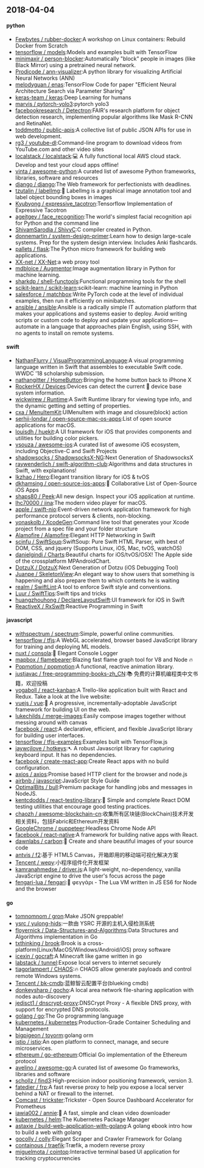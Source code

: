 ## 2018-04-04

#### python
* [Fewbytes / rubber-docker](https://github.com/Fewbytes/rubber-docker):A workshop on Linux containers: Rebuild Docker from Scratch
* [tensorflow / models](https://github.com/tensorflow/models):Models and examples built with TensorFlow
* [minimaxir / person-blocker](https://github.com/minimaxir/person-blocker):Automatically "block" people in images (like Black Mirror) using a pretrained neural network.
* [Prodicode / ann-visualizer](https://github.com/Prodicode/ann-visualizer):A python library for visualizing Artificial Neural Networks (ANN)
* [melodyguan / enas](https://github.com/melodyguan/enas):TensorFlow Code for paper "Efficient Neural Architecture Search via Parameter Sharing"
* [keras-team / keras](https://github.com/keras-team/keras):Deep Learning for humans
* [marvis / pytorch-yolo3](https://github.com/marvis/pytorch-yolo3):pytorch yolo3
* [facebookresearch / Detectron](https://github.com/facebookresearch/Detectron):FAIR's research platform for object detection research, implementing popular algorithms like Mask R-CNN and RetinaNet.
* [toddmotto / public-apis](https://github.com/toddmotto/public-apis):A collective list of public JSON APIs for use in web development.
* [rg3 / youtube-dl](https://github.com/rg3/youtube-dl):Command-line program to download videos from YouTube.com and other video sites
* [localstack / localstack](https://github.com/localstack/localstack):💻
A fully functional local AWS cloud stack. Develop and test your cloud apps offline!
* [vinta / awesome-python](https://github.com/vinta/awesome-python):A curated list of awesome Python frameworks, libraries, software and resources
* [django / django](https://github.com/django/django):The Web framework for perfectionists with deadlines.
* [tzutalin / labelImg](https://github.com/tzutalin/labelImg):🤘
LabelImg is a graphical image annotation tool and label object bounding boxes in images
* [Kyubyong / expressive_tacotron](https://github.com/Kyubyong/expressive_tacotron):Tensorflow Implementation of Expressive Tacotron
* [ageitgey / face_recognition](https://github.com/ageitgey/face_recognition):The world's simplest facial recognition api for Python and the command line
* [ShivamSarodia / ShivyC](https://github.com/ShivamSarodia/ShivyC):C compiler created in Python.
* [donnemartin / system-design-primer](https://github.com/donnemartin/system-design-primer):Learn how to design large-scale systems. Prep for the system design interview. Includes Anki flashcards.
* [pallets / flask](https://github.com/pallets/flask):The Python micro framework for building web applications.
* [XX-net / XX-Net](https://github.com/XX-net/XX-Net):a web proxy tool
* [mdbloice / Augmentor](https://github.com/mdbloice/Augmentor):Image augmentation library in Python for machine learning.
* [sharkdp / shell-functools](https://github.com/sharkdp/shell-functools):Functional programming tools for the shell
* [scikit-learn / scikit-learn](https://github.com/scikit-learn/scikit-learn):scikit-learn: machine learning in Python
* [salesforce / matchbox](https://github.com/salesforce/matchbox):Write PyTorch code at the level of individual examples, then run it efficiently on minibatches.
* [ansible / ansible](https://github.com/ansible/ansible):Ansible is a radically simple IT automation platform that makes your applications and systems easier to deploy. Avoid writing scripts or custom code to deploy and update your applications— automate in a language that approaches plain English, using SSH, with no agents to install on remote systems.

#### swift
* [NathanFlurry / VisualProgrammingLanguage](https://github.com/NathanFlurry/VisualProgrammingLanguage):A visual programming language written in Swift that assembles to executable Swift code. WWDC '18 scholarship submission.
* [nathangitter / HomeButton](https://github.com/nathangitter/HomeButton):Bringing the home button back to iPhone X
* [RockerHX / Devices](https://github.com/RockerHX/Devices):Devices can detect the current  device base system information.
* [wickwirew / Runtime](https://github.com/wickwirew/Runtime):A Swift Runtime library for viewing type info, and the dynamic getting and setting of properties.
* [cxa / MenuItemKit](https://github.com/cxa/MenuItemKit):UIMenuItem with image and closure(block) action
* [serhii-londar / open-source-mac-os-apps](https://github.com/serhii-londar/open-source-mac-os-apps):List of open source applications for macOS.
* [louisdh / huekit](https://github.com/louisdh/huekit):A UI framework for iOS that provides components and utilities for building color pickers.
* [vsouza / awesome-ios](https://github.com/vsouza/awesome-ios):A curated list of awesome iOS ecosystem, including Objective-C and Swift Projects
* [shadowsocks / ShadowsocksX-NG](https://github.com/shadowsocks/ShadowsocksX-NG):Next Generation of ShadowsocksX
* [raywenderlich / swift-algorithm-club](https://github.com/raywenderlich/swift-algorithm-club):Algorithms and data structures in Swift, with explanations!
* [lkzhao / Hero](https://github.com/lkzhao/Hero):Elegant transition library for iOS & tvOS
* [dkhamsing / open-source-ios-apps](https://github.com/dkhamsing/open-source-ios-apps):📱
Collaborative List of Open-Source iOS Apps
* [shaps80 / Peek](https://github.com/shaps80/Peek):All new design. Inspect your iOS application at runtime.
* [lhc70000 / iina](https://github.com/lhc70000/iina):The modern video player for macOS.
* [apple / swift-nio](https://github.com/apple/swift-nio):Event-driven network application framework for high performance protocol servers & clients, non-blocking.
* [yonaskolb / XcodeGen](https://github.com/yonaskolb/XcodeGen):Command line tool that generates your Xcode project from a spec file and your folder structure
* [Alamofire / Alamofire](https://github.com/Alamofire/Alamofire):Elegant HTTP Networking in Swift
* [scinfu / SwiftSoup](https://github.com/scinfu/SwiftSoup):SwiftSoup: Pure Swift HTML Parser, with best of DOM, CSS, and jquery (Supports Linux, iOS, Mac, tvOS, watchOS)
* [danielgindi / Charts](https://github.com/danielgindi/Charts):Beautiful charts for iOS/tvOS/OSX! The Apple side of the crossplatform MPAndroidChart.
* [DotzuX / DotzuX](https://github.com/DotzuX/DotzuX):Next Generation of Dotzu (iOS Debugging Tool)
* [Juanpe / SkeletonView](https://github.com/Juanpe/SkeletonView):An elegant way to show users that something is happening and also prepare them to which contents he is waiting
* [realm / SwiftLint](https://github.com/realm/SwiftLint):A tool to enforce Swift style and conventions.
* [Luur / SwiftTips](https://github.com/Luur/SwiftTips):Swift tips and tricks
* [huangzhouhong / DeclareLayoutSwift](https://github.com/huangzhouhong/DeclareLayoutSwift):UI framework for iOS in Swift
* [ReactiveX / RxSwift](https://github.com/ReactiveX/RxSwift):Reactive Programming in Swift

#### javascript
* [withspectrum / spectrum](https://github.com/withspectrum/spectrum):Simple, powerful online communities.
* [tensorflow / tfjs](https://github.com/tensorflow/tfjs):A WebGL accelerated, browser based JavaScript library for training and deploying ML models.
* [nuxt / consola](https://github.com/nuxt/consola):🐨
Elegant Console Logger
* [mapbox / flamebearer](https://github.com/mapbox/flamebearer):Blazing fast flame graph tool for V8 and Node
🔥
* [Popmotion / popmotion](https://github.com/Popmotion/popmotion):A functional, reactive animation library.
* [justjavac / free-programming-books-zh_CN](https://github.com/justjavac/free-programming-books-zh_CN):📚
免费的计算机编程类中文书籍，欢迎投稿
* [yogaboll / react-kanban](https://github.com/yogaboll/react-kanban):A Trello-like application built with React and Redux. Take a look at the live website:
* [vuejs / vue](https://github.com/vuejs/vue):🖖
A progressive, incrementally-adoptable JavaScript framework for building UI on the web.
* [lukechilds / merge-images](https://github.com/lukechilds/merge-images):Easily compose images together without messing around with canvas
* [facebook / react](https://github.com/facebook/react):A declarative, efficient, and flexible JavaScript library for building user interfaces.
* [tensorflow / tfjs-examples](https://github.com/tensorflow/tfjs-examples):Examples built with TensorFlow.js
* [jaywcjlove / hotkeys](https://github.com/jaywcjlove/hotkeys):➷ A robust Javascript library for capturing keyboard input. It has no dependencies.
* [facebook / create-react-app](https://github.com/facebook/create-react-app):Create React apps with no build configuration.
* [axios / axios](https://github.com/axios/axios):Promise based HTTP client for the browser and node.js
* [airbnb / javascript](https://github.com/airbnb/javascript):JavaScript Style Guide
* [OptimalBits / bull](https://github.com/OptimalBits/bull):Premium package for handling jobs and messages in NodeJS.
* [kentcdodds / react-testing-library](https://github.com/kentcdodds/react-testing-library):🐐
Simple and complete React DOM testing utilities that encourage good testing practices.
* [chaozh / awesome-blockchain-cn](https://github.com/chaozh/awesome-blockchain-cn):收集所有区块链(BlockChain)技术开发相关资料，包括Fabric和Ethereum开发资料
* [GoogleChrome / puppeteer](https://github.com/GoogleChrome/puppeteer):Headless Chrome Node API
* [facebook / react-native](https://github.com/facebook/react-native):A framework for building native apps with React.
* [dawnlabs / carbon](https://github.com/dawnlabs/carbon):🎨
Create and share beautiful images of your source code
* [antvis / f2](https://github.com/antvis/f2):基于 HTML5 Canvas，开箱即用的移动端可视化解决方案
* [Tencent / wepy](https://github.com/Tencent/wepy):小程序组件化开发框架
* [kamranahmedse / driver.js](https://github.com/kamranahmedse/driver.js):A light-weight, no-dependency, vanilla JavaScript engine to drive the user's focus across the page
* [fengari-lua / fengari](https://github.com/fengari-lua/fengari):🐺
φεγγάρι - The Lua VM written in JS ES6 for Node and the browser

#### go
* [tomnomnom / gron](https://github.com/tomnomnom/gron):Make JSON greppable!
* [ysrc / yulong-hids](https://github.com/ysrc/yulong-hids):一款由 YSRC 开源的主机入侵检测系统
* [floyernick / Data-Structures-and-Algorithms](https://github.com/floyernick/Data-Structures-and-Algorithms):Data Structures and Algorithms implementation in Go
* [txthinking / brook](https://github.com/txthinking/brook):Brook is a cross-platform(Linux/MacOS/Windows/Android/iOS) proxy software
* [icexin / gocraft](https://github.com/icexin/gocraft):A Minecraft like game written in go
* [labstack / tunnel](https://github.com/labstack/tunnel):Expose local servers to internet securely
* [tiagorlampert / CHAOS](https://github.com/tiagorlampert/CHAOS):🔥
CHAOS allow generate payloads and control remote Windows systems.
* [Tencent / bk-cmdb](https://github.com/Tencent/bk-cmdb):蓝鲸智云配置平台(blueking cmdb)
* [donkeysharp / gocho](https://github.com/donkeysharp/gocho):A local area network file-sharing application with nodes auto-discovery
* [jedisct1 / dnscrypt-proxy](https://github.com/jedisct1/dnscrypt-proxy):DNSCrypt Proxy - A flexible DNS proxy, with support for encrypted DNS protocols.
* [golang / go](https://github.com/golang/go):The Go programming language
* [kubernetes / kubernetes](https://github.com/kubernetes/kubernetes):Production-Grade Container Scheduling and Management
* [bigpigeon / toyorm](https://github.com/bigpigeon/toyorm):golang orm
* [istio / istio](https://github.com/istio/istio):An open platform to connect, manage, and secure microservices.
* [ethereum / go-ethereum](https://github.com/ethereum/go-ethereum):Official Go implementation of the Ethereum protocol
* [avelino / awesome-go](https://github.com/avelino/awesome-go):A curated list of awesome Go frameworks, libraries and software
* [schollz / find3](https://github.com/schollz/find3):High-precision indoor positioning framework, version 3.
* [fatedier / frp](https://github.com/fatedier/frp):A fast reverse proxy to help you expose a local server behind a NAT or firewall to the internet.
* [Comcast / trickster](https://github.com/Comcast/trickster):Trickster - Open Source Dashboard Accelerator for Prometheus
* [iawia002 / annie](https://github.com/iawia002/annie):👾
A fast, simple and clean video downloader
* [kubernetes / helm](https://github.com/kubernetes/helm):The Kubernetes Package Manager
* [astaxie / build-web-application-with-golang](https://github.com/astaxie/build-web-application-with-golang):A golang ebook intro how to build a web with golang
* [gocolly / colly](https://github.com/gocolly/colly):Elegant Scraper and Crawler Framework for Golang
* [containous / traefik](https://github.com/containous/traefik):Træfik, a modern reverse proxy
* [miguelmota / cointop](https://github.com/miguelmota/cointop):Interactive terminal based UI application for tracking cryptocurrencies
